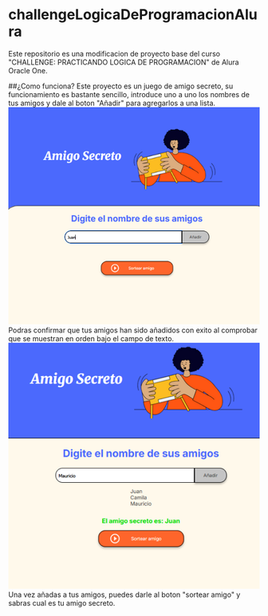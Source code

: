 # challengeLogicaDeProgramacionAlura

Este repositorio es una modificacion de proyecto base del curso "CHALLENGE: PRACTICANDO LOGICA DE PROGRAMACION" de Alura Oracle One.

##¿Como funciona?
Este proyecto es un juego de amigo secreto, su funcionamiento es bastante sencillo, introduce uno a uno los nombres de tus amigos y dale al boton "Añadir" para agregarlos a una lista.
![](./Images/Screen1.png)
Podras confirmar que tus amigos han sido añadidos con exito al comprobar que se muestran en orden bajo el campo de texto.
![](./Images/Screen2.png)
Una vez añadas a tus amigos, puedes darle al boton "sortear amigo" y sabras cual es tu amigo secreto.
